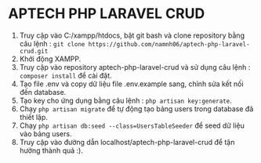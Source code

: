# APTECH PHP LARAVEL CRUD
1. Truy cập vào C:/xampp/htdocs, bật git bash và clone repository bằng câu lệnh : `git clone https://github.com/namnh06/aptech-php-laravel-crud.git`
2. Khởi động XAMPP.
3. Truy cập vào repository aptech-php-laravel-crud và sử dụng câu lệnh : `composer install` để cài đặt.
4. Tạo file .env và copy dữ liệu file .env.example sang, chỉnh sửa kết nối đến database.
5. Tạo key cho ứng dụng bằng câu lệnh : `php artisan key:generate`.
6. Chạy `php artisan migrate` để tự động tạo bảng users trong database đã thiết lập.
7. Chạy `php artisan db:seed --class=UsersTableSeeder` để seed dữ liệu vào bảng users.
8. Truy cập vào đường dẫn localhost/aptech-php-laravel-crud để tận hưởng thành quả :).
